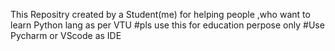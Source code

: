 This Repositry created by  a Student(me) for helping people ,who want to learn Python lang as per VTU 
#pls use this for education perpose only 
#Use Pycharm or VScode as IDE 

